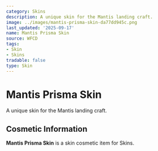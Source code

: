 ```yaml
---
category: Skins
description: A unique skin for the Mantis landing craft.
image: ../images/mantis-prisma-skin-da77dd945c.png
last_updated: '2025-09-17'
name: Mantis Prisma Skin
source: WFCD
tags:
- Skin
- Skins
tradable: false
type: Skin
---
```


# Mantis Prisma Skin

A unique skin for the Mantis landing craft.

## Cosmetic Information

**Mantis Prisma Skin** is a skin cosmetic item for Skins.

